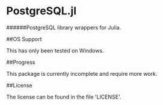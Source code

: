 # PostgreSQL.jl

######PostgreSQL library wrappers for Julia.

##OS Support

This has only been tested on Windows.

##Progress

This package is currently incomplete and require more work.

##License

The license can be found in the file 'LICENSE'.